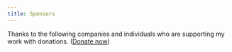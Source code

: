 ```yaml
---
title: Sponsors
---
```


Thanks to the following companies and individuals who are supporting my work with donations. ([Donate now](/donate))
